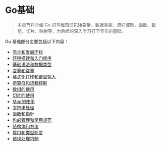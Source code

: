# Go基础

> 本章节将介绍 Go 的基础知识包括变量、数据类型、流程控制、函数、数组、切片、映射等，为后续的深入学习打下坚实的基础。

Go 基础部分主要包括以下内容：
- [简介和发展历程](./01-简介和发展历程.md)
- [环境搭建和入门程序](./02-环境搭建和入门程序.md)
- [基础语法和数据类型](./03-基础语法和数据类型.md)
- [变量和常量](./04-变量和常量.md)
- [格式化打印和键盘输入](./05-格式化打印和键盘输入.md)
- [运算符和流程控制](./06-运算符和流程控制.md)
- [数组的使用](./07-数组的使用.md)
- [切片的使用](./08-切片的使用.md)
- [Map的使用](./09-Map的使用.md)
- [字符串处理](./10-字符串处理.md)
- [函数和指针](./11-函数和指针.md)
- [包的管理和常用规范](./12-包的管理和常用规范.md)
- [结构体和方法](./13-结构体和方法.md)
- [接口和类型断言](./14-接口和类型断言.md)
- [错误处理机制](./15-错误处理机制.md)
